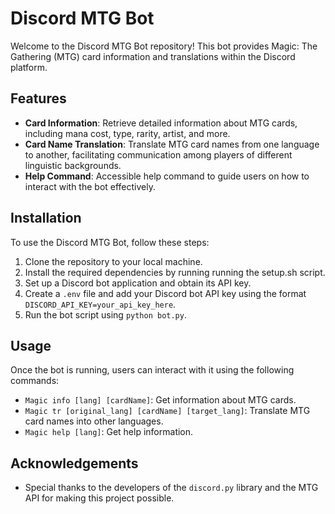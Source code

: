# Discord MTG Bot

Welcome to the Discord MTG Bot repository! This bot provides Magic: The Gathering (MTG) card information and translations within the Discord platform.

## Features

- **Card Information**: Retrieve detailed information about MTG cards, including mana cost, type, rarity, artist, and more.
- **Card Name Translation**: Translate MTG card names from one language to another, facilitating communication among players of different linguistic backgrounds.
- **Help Command**: Accessible help command to guide users on how to interact with the bot effectively.

## Installation

To use the Discord MTG Bot, follow these steps:

1. Clone the repository to your local machine.
2. Install the required dependencies by running running the setup.sh script.
3. Set up a Discord bot application and obtain its API key.
4. Create a `.env` file and add your Discord bot API key using the format `DISCORD_API_KEY=your_api_key_here`.
5. Run the bot script using `python bot.py`.

## Usage

Once the bot is running, users can interact with it using the following commands:

- `Magic info [lang] [cardName]`: Get information about MTG cards.
- `Magic tr [original_lang] [cardName] [target_lang]`: Translate MTG card names into other languages.
- `Magic help [lang]`: Get help information.

## Acknowledgements

- Special thanks to the developers of the `discord.py` library and the MTG API for making this project possible.
